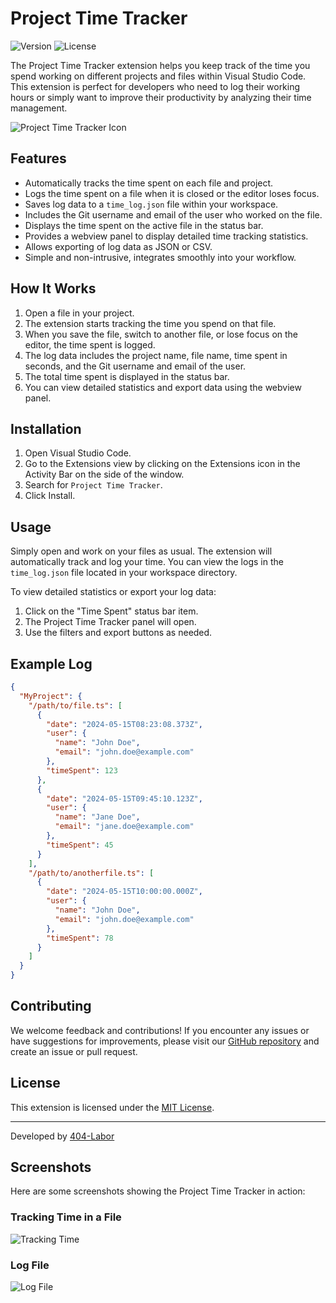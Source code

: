 # Project Time Tracker

![Version](https://img.shields.io/badge/version-1.0.0-blue.svg)
![License](https://img.shields.io/badge/license-MIT-green.svg)

The Project Time Tracker extension helps you keep track of the time you spend working on different projects and files within Visual Studio Code. This extension is perfect for developers who need to log their working hours or simply want to improve their productivity by analyzing their time management.

![Project Time Tracker Icon](images/icon.png)

## Features

- Automatically tracks the time spent on each file and project.
- Logs the time spent on a file when it is closed or the editor loses focus.
- Saves log data to a `time_log.json` file within your workspace.
- Includes the Git username and email of the user who worked on the file.
- Displays the time spent on the active file in the status bar.
- Provides a webview panel to display detailed time tracking statistics.
- Allows exporting of log data as JSON or CSV.
- Simple and non-intrusive, integrates smoothly into your workflow.

## How It Works

1. Open a file in your project.
2. The extension starts tracking the time you spend on that file.
3. When you save the file, switch to another file, or lose focus on the editor, the time spent is logged.
4. The log data includes the project name, file name, time spent in seconds, and the Git username and email of the user.
5. The total time spent is displayed in the status bar.
6. You can view detailed statistics and export data using the webview panel.

## Installation

1. Open Visual Studio Code.
2. Go to the Extensions view by clicking on the Extensions icon in the Activity Bar on the side of the window.
3. Search for `Project Time Tracker`.
4. Click Install.

## Usage

Simply open and work on your files as usual. The extension will automatically track and log your time. You can view the logs in the `time_log.json` file located in your workspace directory.

To view detailed statistics or export your log data:

1. Click on the "Time Spent" status bar item.
2. The Project Time Tracker panel will open.
3. Use the filters and export buttons as needed.

## Example Log

```json
{
  "MyProject": {
    "/path/to/file.ts": [
      {
        "date": "2024-05-15T08:23:08.373Z",
        "user": {
          "name": "John Doe",
          "email": "john.doe@example.com"
        },
        "timeSpent": 123
      },
      {
        "date": "2024-05-15T09:45:10.123Z",
        "user": {
          "name": "Jane Doe",
          "email": "jane.doe@example.com"
        },
        "timeSpent": 45
      }
    ],
    "/path/to/anotherfile.ts": [
      {
        "date": "2024-05-15T10:00:00.000Z",
        "user": {
          "name": "John Doe",
          "email": "john.doe@example.com"
        },
        "timeSpent": 78
      }
    ]
  }
}
```

## Contributing

We welcome feedback and contributions! If you encounter any issues or have suggestions for improvements, please visit our [GitHub repository](https://github.com/your-repo/project-time-tracker) and create an issue or pull request.

## License

This extension is licensed under the [MIT License](https://opensource.org/licenses/MIT).

---

Developed by [404-Labor](https://404-labor.com/)

## Screenshots

Here are some screenshots showing the Project Time Tracker in action:

### Tracking Time in a File

![Tracking Time](images/tracking-time.jpg)

### Log File

![Log File](images/log-file.jpg)
